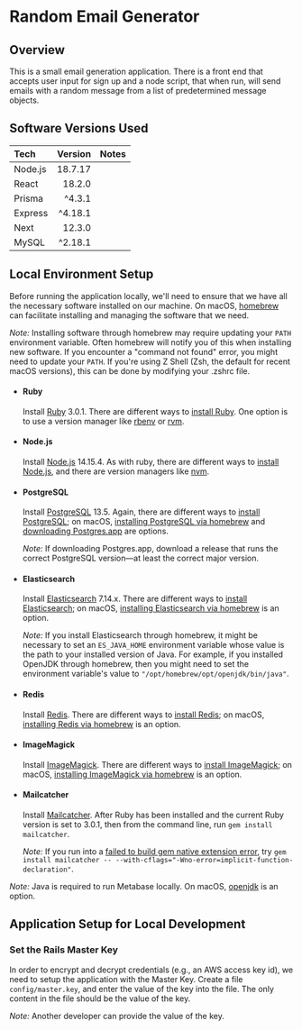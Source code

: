 # Random Email Generator

## Overview
This is a small email generation application. There is a front end that accepts user input for sign up and a node script, that when run, will send emails with a random message from a list of predetermined message objects.

## Software Versions Used
| Tech          |  Version   | Notes                                   |
| :------------ | ---------: | :-------------------------------------- |
| Node.js       |   18.7.17  |
| React         |   18.2.0   |
| Prisma        |   ^4.3.1   |
| Express       |   ^4.18.1  |
| Next          |   12.3.0   |
| MySQL         |   ^2.18.1  |


## Local Environment Setup
Before running the application locally, we'll need to ensure that we have all the necessary software installed on our machine.  On macOS, [homebrew](https://brew.sh/) can facilitate installing and managing the software that we need.

_Note:_ Installing software through homebrew may require updating your `PATH` environment variable.  Often homebrew will notify you of this when installing new software. If you encounter a "command not found" error, you might need to update your `PATH`.  If you're using Z Shell (Zsh, the default for recent macOS versions), this can be done by modifying your .zshrc file.

- #### Ruby
  Install [Ruby](https://www.ruby-lang.org/en/) 3.0.1.  There are different ways to [install Ruby](https://www.ruby-lang.org/en/documentation/installation/).  One option is to use a version manager like [rbenv](https://github.com/rbenv/rbenv#readme) or [rvm](http://rvm.io/).

- #### Node.js
  Install [Node.js](https://nodejs.org/en/) 14.15.4.  As with ruby, there are different ways to [install Node.js](https://nodejs.dev/learn/how-to-install-nodejs), and there are version managers like [nvm](https://github.com/nvm-sh/nvm).

- #### PostgreSQL
  Install [PostgreSQL](https://www.postgresql.org/) 13.5.  Again, there are different ways to [install PostgreSQL](https://www.postgresql.org/download/); on macOS, [installing PostgreSQL via homebrew](https://formulae.brew.sh/formula/postgresql) and [downloading Postgres.app](https://postgresapp.com/downloads.html) are options.

  _Note:_ If downloading Postgres.app, download a release that runs the correct PostgreSQL version—at least the correct major version.

- #### Elasticsearch
  Install [Elasticsearch](https://www.elastic.co/elasticsearch/) 7.14.x.  There are different ways to [install Elasticsearch](https://www.elastic.co/guide/en/elasticsearch/reference/current/install-elasticsearch.html); on macOS, [installing Elasticsearch via homebrew](https://www.elastic.co/guide/en/elasticsearch/reference/7.14/brew.html) is an option.

  _Note:_  If you install Elasticsearch through homebrew, it might be necessary to set an `ES_JAVA_HOME` environment variable whose value is the path to your installed version of Java. For example, if you installed OpenJDK through homebrew, then you might need to set the environment variable's value to `"/opt/homebrew/opt/openjdk/bin/java"`.

- #### Redis
  Install [Redis](https://redis.io/).  There are different ways to [install Redis](https://redis.io/download); on macOS, [installing Redis via homebrew](https://formulae.brew.sh/formula/redis) is an option.

- #### ImageMagick
  Install [ImageMagick](https://imagemagick.org/script/index.php).  There are different ways to [install ImageMagick](https://imagemagick.org/script/download.php); on macOS, [installing ImageMagick via homebrew](https://formulae.brew.sh/formula/imagemagick) is an option.

- #### Mailcatcher
  Install [Mailcatcher](https://mailcatcher.me).  After Ruby has been installed and the current Ruby version is set to 3.0.1, then from the command line, run `gem install mailcatcher`.

  _Note:_  If you run into a [failed to build gem native extension error](https://stackoverflow.com/questions/64662290/gem-install-mailcatcher-fails-with-error-error-installing-mailcatcher-error), try `gem install mailcatcher -- --with-cflags="-Wno-error=implicit-function-declaration"`.

*Note:* Java is required to run Metabase locally. On macOS, [openjdk](https://formulae.brew.sh/formula/openjdk) is an option.

## Application Setup for Local Development
### Set the Rails Master Key
In order to encrypt and decrypt credentials (e.g., an AWS access key id), we need to setup the application with the Master Key.  Create a file `config/master.key`, and enter the value of the key into the file.  The only content in the file should be the value of the key.

*Note:* Another developer can provide the value of the key.